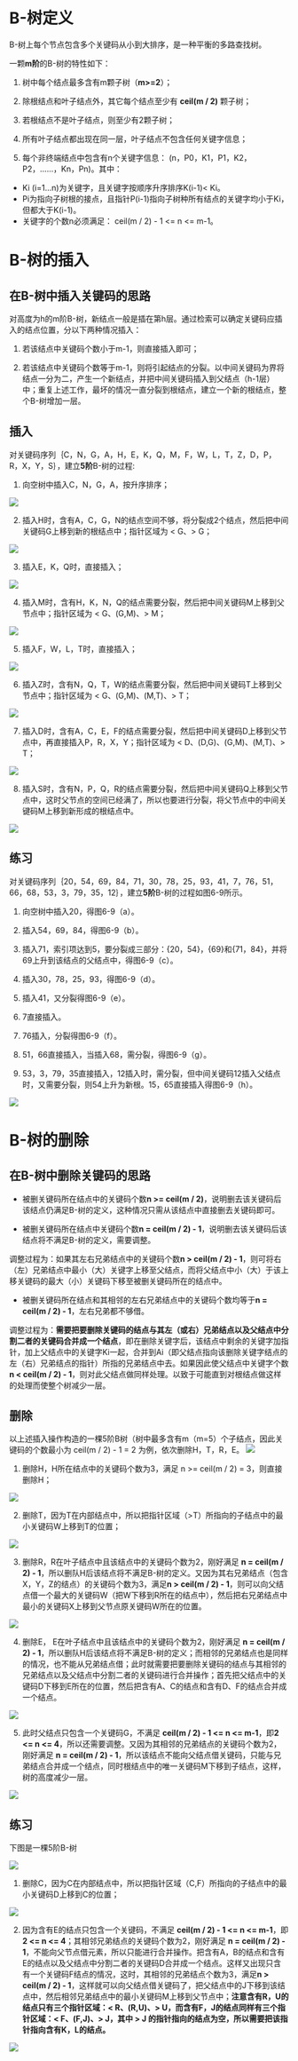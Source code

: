 # B-树定义
B-树上每个节点包含多个关键码从小到大排序，是一种平衡的多路查找树。

一颗**m阶**的B-树的特性如下：

1. 树中每个结点最多含有m颗子树（**m>=2**）；

2. 除根结点和叶子结点外，其它每个结点至少有 **ceil(m / 2)** 颗子树；

3. 若根结点不是叶子结点，则至少有2颗子树；

4. 所有叶子结点都出现在同一层，叶子结点不包含任何关键字信息；

5. 每个非终端结点中包含有n个关键字信息： (n，P0，K1，P1，K2，P2，......，Kn，Pn)。其中：
- Ki (i=1...n)为关键字，且关键字按顺序升序排序K(i-1)< Ki。 
- Pi为指向子树根的接点，且指针P(i-1)指向子树种所有结点的关键字均小于Ki，但都大于K(i-1)。 
- 关键字的个数n必须满足： ceil(m / 2) - 1 <= n <= m-1。

# B-树的插入
## 在B-树中插入关键码的思路
对高度为h的m阶B-树，新结点一般是插在第h层。通过检索可以确定关键码应插入的结点位置，分以下两种情况插入：
1. 若该结点中关键码个数小于m-1，则直接插入即可；

2. 若该结点中关键码个数等于m-1，则将引起结点的分裂。以中间关键码为界将结点一分为二，产生一个新结点，并把中间关键码插入到父结点（h-1层）中；重复上述工作，最坏的情况一直分裂到根结点，建立一个新的根结点，整个B-树增加一层。

## 插入
对关键码序列｛C，N，G，A，H，E，K，Q，M，F，W，L，T，Z，D，P，R，X，Y，S｝，建立**5阶**B-树的过程:
1. 向空树中插入C，N，G，A，按升序排序；

![](images/B1.jpg)

2. 插入H时，含有A，C，G，N的结点空间不够，将分裂成2个结点，然后把中间关键码G上移到新的根结点中；指针区域为 < G、> G；

![](images/B2.jpg)

3. 插入E，K，Q时，直接插入；

![](images/B3.jpg)

4. 插入M时，含有H，K，N，Q的结点需要分裂，然后把中间关键码M上移到父节点中；指针区域为 < G、(G,M)、> M；

![](images/B4.jpg)

5. 插入F，W，L，T时，直接插入；

![](images/B5.jpg)

6. 插入Z时，含有N，Q，T，W的结点需要分裂，然后把中间关键码T上移到父节点中；指针区域为 < G、(G,M)、(M,T)、> T；

![](images/B6.jpg)

7. 插入D时，含有A，C，E，F的结点需要分裂，然后把中间关键码D上移到父节点中，再直接插入P，R，X，Y；指针区域为 < D、(D,G)、(G,M)、(M,T)、> T；

![](images/B7.jpg)

8. 插入S时，含有N，P，Q，R的结点需要分裂，然后把中间关键码Q上移到父节点中，这时父节点的空间已经满了，所以也要进行分裂，将父节点中的中间关键码M上移到新形成的根结点中。

![](images/B8.jpg)

## 练习

对关键码序列｛20，54，69，84，71，30，78，25，93，41，7，76，51，66，68，53，3，79，35，12｝，建立**5阶**B-树的过程如图6-9所示。
1. 向空树中插入20，得图6-9（a）。

2. 插入54，69，84，得图6-9（b）。

3. 插入71，索引项达到5，要分裂成三部分：{20，54}，{69}和{71，84}，并将69上升到该结点的父结点中，得图6-9（c）。

4. 插入30，78，25，93，得图6-9（d）。

5. 插入41，又分裂得图6-9（e）。

6. 7直接插入。

7. 76插入，分裂得图6-9（f）。

8. 51，66直接插入，当插入68，需分裂，得图6-9（g）。

9. 53，3，79，35直接插入，12插入时，需分裂，但中间关键码12插入父结点时，又需要分裂，则54上升为新根。15，65直接插入得图6-9（h）。
  
![](images/B1.png)

# B-树的删除
## 在B-树中删除关键码的思路
- 被删关键码所在结点中的关键码个数**n >= ceil(m / 2)**，说明删去该关键码后该结点仍满足B-树的定义，这种情况只需从该结点中直接删去关键码即可。

- 被删关键码所在结点中关键码个数**n = ceil(m / 2) - 1**，说明删去该关键码后该结点将不满足B-树的定义，需要调整。

调整过程为：如果其左右兄弟结点中的关键码个数**n > ceil(m / 2) - 1**，则可将右（左）兄弟结点中最小（大）关键字上移至父结点，而将父结点中小（大）于该上移关键码的最大（小）关键码下移至被删关键码所在的结点中。

- 被删关键码所在结点和其相邻的左右兄弟结点中的关键码个数均等于**n = ceil(m / 2) - 1**，左右兄弟都不够借。

调整过程为：**需要把要删除关键码的结点与其左（或右）兄弟结点以及父结点中分割二者的关键码合并成一个结点**，即在删除关键字后，该结点中剩余的关键字加指针，加上父结点中的关键字Ki一起，合并到Ai（即父结点指向该删除关键字结点的左（右）兄弟结点的指针）所指的兄弟结点中去。如果因此使父结点中关键字个数**n < ceil(m / 2) - 1**，则对此父结点做同样处理。以致于可能直到对根结点做这样的处理而使整个树减少一层。

## 删除
以上述插入操作构造的一棵5阶B树（树中最多含有m（m=5）个子结点，因此关键码的个数最小为 ceil(m / 2) - 1 = 2 为例，依次删除H，T，R，E。
![](images/B8.jpg)

1. 删除H，H所在结点中的关键码个数为3，满足 n >= ceil(m / 2) = 3，则直接删除H；

![](images/B9.jpg)

2. 删除T，因为T在内部结点中，所以把指针区域（>T）所指向的子结点中的最小关键码W上移到T的位置；

![](images/B10.jpg)

3. 删除R，R在叶子结点中且该结点中的关键码个数为2，刚好满足 **n = ceil(m / 2) - 1**，所以删队H后该结点将不满足B-树的定义。又因为其右兄弟结点（包含X，Y，Z的结点）的关键码个数为3，满足**n > ceil(m / 2) - 1**，则可以向父结点借一个最大的关键码W（把W下移到R所在的结点中），然后把右兄弟结点中最小的关键码X上移到父节点原关键码W所在的位置。

![](images/B11.jpg)

4. 删除E， E在叶子结点中且该结点中的关键码个数为2，刚好满足 **n = ceil(m / 2) - 1**，所以删队H后该结点将不满足B-树的定义；而相邻的兄弟结点也是同样的情况，也不能从兄弟结点借；此时就需要把要删除关键码的结点与其相邻的兄弟结点以及父结点中分割二者的关键码进行合并操作；首先把父结点中的关键码D下移到E所在的位置，然后把含有A、C的结点和含有D、F的结点合并成一个结点。

![](images/B12.jpg)

5. 此时父结点只包含一个关键码G，不满足 **ceil(m / 2) - 1 <= n <= m-1**，即**2 <= n <= 4**，所以还需要调整。又因为其相邻的兄弟结点的关键码个数为2，刚好满足 **n = ceil(m / 2) - 1**，所以该结点不能向父结点借关键码，只能与兄弟结点合并成一个结点，同时根结点中的唯一关键码M下移到子结点，这样，树的高度减少一层。

![](images/B13.jpg)

## 练习
下图是一棵5阶B-树

![](images/B14.jpg)

1. 删除C，因为C在内部结点中，所以把指针区域（C,F）所指向的子结点中的最小关键码D上移到C的位置；

![](images/B15.jpg)

2. 因为含有E的结点只包含一个关键码，不满足 **ceil(m / 2) - 1 <= n <= m-1**，即**2 <= n <= 4**；其相邻兄弟结点的关键码个数为2，刚好满足 **n = ceil(m / 2) - 1**，不能向父节点借元素，所以只能进行合并操作。把含有A，B的结点和含有E的结点以及父结点中分割二者的关键码D合并成一个结点。这样又出现只含有一个关键码F结点的情况，这时，其相邻的兄弟结点个数为3，满足**n > ceil(m / 2) - 1**，这样就可以向父结点借关键码了，把父结点中的J下移到该结点中，然后相邻兄弟结点中的最小关键码M上移到父节点中；**注意含有R，U的结点只有三个指针区域：< R、(R,U)、> U，而含有F，J的结点同样有三个指针区域：< F、(F,J)、> J，其中 > J 的指针指向的结点为空，所以需要把该指针指向含有K，L的结点。**

![](images/B16.jpg)
